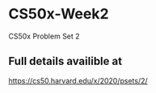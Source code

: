 # CS50x-Week2
CS50x Problem Set 2

## Full details availible at
https://cs50.harvard.edu/x/2020/psets/2/
